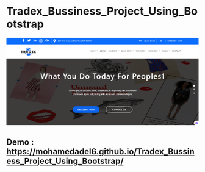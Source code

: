 # Tradex_Bussiness_Project_Using_Bootstrap
![](assets/Images/Readme/5.png)
## Demo : https://mohamedadel6.github.io/Tradex_Bussiness_Project_Using_Bootstrap/
